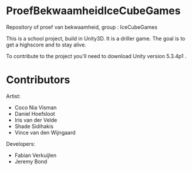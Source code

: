 # ProefBekwaamheidIceCubeGames
Repository of proef van bekwaamheid, group : IceCubeGames

This is a school project, build in Unity3D. It is a driller game. The goal is to get a highscore and to stay alive.

To contribute to the project you'll need to download Unity version 5.3.4p1 .

# Contributors

Artist:

- Coco Nia Visman
- Daniel Hoefsloot
- Iris van der Velde
- Shade Sidihakis
- Vince van den Wijngaard

Developers:

- Fabian Verkuijlen
- Jeremy Bond
